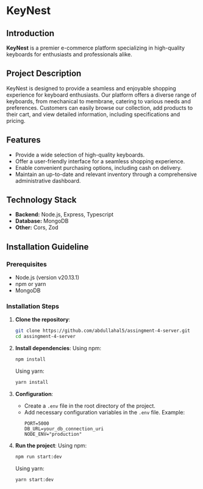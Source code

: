 # KeyNest

## Introduction
**KeyNest** is a premier e-commerce platform specializing in high-quality keyboards for enthusiasts and professionals alike.

## Project Description
KeyNest is designed to provide a seamless and enjoyable shopping experience for keyboard enthusiasts. Our platform offers a diverse range of keyboards, from mechanical to membrane, catering to various needs and preferences. Customers can easily browse our collection, add products to their cart, and view detailed information, including specifications and pricing.

## Features
- Provide a wide selection of high-quality keyboards.
- Offer a user-friendly interface for a seamless shopping experience.
- Enable convenient purchasing options, including cash on delivery.
- Maintain an up-to-date and relevant inventory through a comprehensive administrative dashboard.

## Technology Stack
- **Backend:** Node.js, Express, Typescript
- **Database:** MongoDB
- **Other:** Cors, Zod

## Installation Guideline

### Prerequisites
- Node.js (version v20.13.1)
- npm or yarn
- MongoDB

### Installation Steps
1. **Clone the repository**:
    ```bash
    git clone https://github.com/abdullahal5/assingment-4-server.git
    cd assingment-4-server
    ```

2. **Install dependencies**:
    Using npm:
    ```bash
    npm install
    ```
    Using yarn:
    ```bash
    yarn install
    ```

3. **Configuration**:
    - Create a `.env` file in the root directory of the project.
    - Add necessary configuration variables in the `.env` file. Example:
      ```env
      PORT=5000
      DB_URL=your_db_connection_uri
      NODE_ENV="production"
      ```

4. **Run the project**:
    Using npm:
    ```bash
    npm run start:dev
    ```
    Using yarn:
    ```bash
    yarn start:dev
    ```

